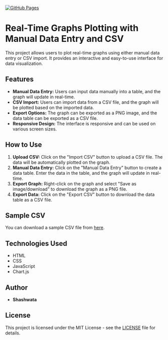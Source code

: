 [![GitHub Pages](https://img.shields.io/badge/GitHub%20Pages-Visit%20Site-blue)](https://shashwatanayak.github.io/realtime_plot/)


# Real-Time Graphs Plotting with Manual Data Entry and CSV

This project allows users to plot real-time graphs using either manual data entry or CSV import. It provides an interactive and easy-to-use interface for data visualization.

## Features

- **Manual Data Entry:** Users can input data manually into a table, and the graph will update in real-time.
- **CSV Import:** Users can import data from a CSV file, and the graph will be plotted based on the imported data.
- **Export Options:** The graph can be exported as a PNG image, and the data table can be exported as a CSV file.
- **Responsive Design:** The interface is responsive and can be used on various screen sizes.

## How to Use

1. **Upload CSV:** Click on the "Import CSV" button to upload a CSV file. The data will be automatically plotted on the graph.
2. **Manual Data Entry:** Click on the "Manual Data Entry" button to create a data table. Enter the data in the table, and the graph will update in real-time.
3. **Export Graph:** Right-click on the graph and select "Save as image/download" to download the graph as a PNG file.
4. **Export Data:** Click on the "Export CSV" button to download the data table as a CSV file.

## Sample CSV

You can download a sample CSV file from [here](sample_data.csv).

## Technologies Used

- HTML
- CSS
- JavaScript
- Chart.js

## Author

- **Shashwata**

## License

This project is licensed under the MIT License - see the [LICENSE](LICENSE) file for details.
